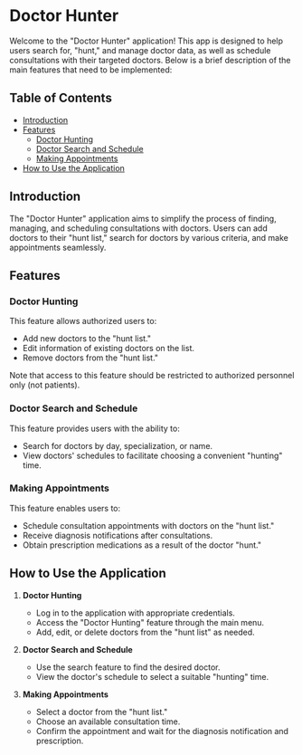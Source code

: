 # Doctor Hunter

Welcome to the "Doctor Hunter" application! This app is designed to help users search for, "hunt," and manage doctor data, as well as schedule consultations with their targeted doctors. Below is a brief description of the main features that need to be implemented:

## Table of Contents

- [Introduction](#introduction)
- [Features](#features)
  - [Doctor Hunting](#doctor-hunting)
  - [Doctor Search and Schedule](#doctor-search-and-schedule)
  - [Making Appointments](#making-appointments)
- [How to Use the Application](#how-to-use-the-application)

## Introduction

The "Doctor Hunter" application aims to simplify the process of finding, managing, and scheduling consultations with doctors. Users can add doctors to their "hunt list," search for doctors by various criteria, and make appointments seamlessly.

## Features

### Doctor Hunting

This feature allows authorized users to:
- Add new doctors to the "hunt list."
- Edit information of existing doctors on the list.
- Remove doctors from the "hunt list."

Note that access to this feature should be restricted to authorized personnel only (not patients).

### Doctor Search and Schedule

This feature provides users with the ability to:
- Search for doctors by day, specialization, or name.
- View doctors' schedules to facilitate choosing a convenient "hunting" time.

### Making Appointments

This feature enables users to:
- Schedule consultation appointments with doctors on the "hunt list."
- Receive diagnosis notifications after consultations.
- Obtain prescription medications as a result of the doctor "hunt."

## How to Use the Application

1. **Doctor Hunting**
   - Log in to the application with appropriate credentials.
   - Access the "Doctor Hunting" feature through the main menu.
   - Add, edit, or delete doctors from the "hunt list" as needed.

2. **Doctor Search and Schedule**
   - Use the search feature to find the desired doctor.
   - View the doctor's schedule to select a suitable "hunting" time.

3. **Making Appointments**
   - Select a doctor from the "hunt list."
   - Choose an available consultation time.
   - Confirm the appointment and wait for the diagnosis notification and prescription.

